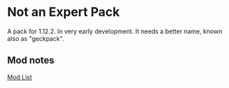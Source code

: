 # Not an Expert Pack

A pack for 1.12.2. In very early development. It needs a better name, known also as "geckpack".


## Mod notes

[Mod List](MODLIST.md)
